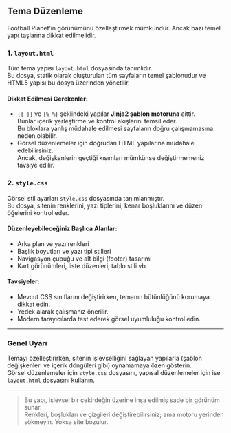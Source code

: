 ## Tema Düzenleme

Football Planet’in görünümünü özelleştirmek mümkündür. Ancak bazı temel yapı taşlarına dikkat edilmelidir.

### 1. `layout.html`

Tüm tema yapısı `layout.html` dosyasında tanımlıdır.  
Bu dosya, statik olarak oluşturulan tüm sayfaların temel şablonudur ve HTML5 yapısı bu dosya üzerinden yönetilir.

#### Dikkat Edilmesi Gerekenler:

- `{{ }}` ve `{% %}` şeklindeki yapılar **Jinja2 şablon motoruna** aittir.  
  Bunlar içerik yerleştirme ve kontrol akışlarını temsil eder.  
  Bu bloklara yanlış müdahale edilmesi sayfaların doğru çalışmamasına neden olabilir.
- Görsel düzenlemeler için doğrudan HTML yapılarına müdahale edebilirsiniz.  
  Ancak, değişkenlerin geçtiği kısımları mümkünse değiştirmemeniz tavsiye edilir.

### 2. `style.css`

Görsel stil ayarları `style.css` dosyasında tanımlanmıştır.  
Bu dosya, sitenin renklerini, yazı tiplerini, kenar boşluklarını ve düzen öğelerini kontrol eder.

#### Düzenleyebileceğiniz Başlıca Alanlar:

- Arka plan ve yazı renkleri
- Başlık boyutları ve yazı tipi stilleri
- Navigasyon çubuğu ve alt bilgi (footer) tasarımı
- Kart görünümleri, liste düzenleri, tablo stili vb.

#### Tavsiyeler:

- Mevcut CSS sınıflarını değiştirirken, temanın bütünlüğünü korumaya dikkat edin.
- Yedek alarak çalışmanız önerilir.
- Modern tarayıcılarda test ederek görsel uyumluluğu kontrol edin.

---

### Genel Uyarı

Temayı özelleştirirken, sitenin işlevselliğini sağlayan yapılarla (şablon değişkenleri ve içerik döngüleri gibi) oynamamaya özen gösterin.  
Görsel düzenlemeler için `style.css` dosyasını, yapısal düzenlemeler için ise `layout.html` dosyasını kullanın.

---

> Bu yapı, işlevsel bir çekirdeğin üzerine inşa edilmiş sade bir görünüm sunar.  
> Renkleri, boşlukları ve çizgileri değiştirebilirsiniz; ama motoru yerinden sökmeyin. Yoksa site bozulur.
